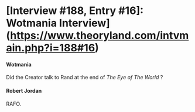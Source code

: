 # [Interview #188, Entry #16]: Wotmania Interview](https://www.theoryland.com/intvmain.php?i=188#16)

#### Wotmania

Did the Creator talk to Rand at the end of
*The Eye of The World*
?

#### Robert Jordan

RAFO.

